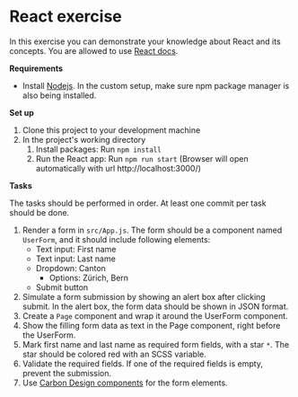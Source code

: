 # React exercise

In this exercise you can demonstrate your knowledge about React and its concepts. You are allowed to
use [React docs](https://reactjs.org/).

**Requirements**

- Install [Nodejs](https://nodejs.org). In the custom setup, make sure npm package manager is also being installed.

**Set up**

1. Clone this project to your development machine
2. In the project's working directory
    1. Install packages: Run `npm install`
    2. Run the React app: Run `npm run start` (Browser will open automatically with url http://localhost:3000/)

**Tasks**

The tasks should be performed in order. At least one commit per task should be done.

1. Render a form in `src/App.js`. The form should be a component named `UserForm`, and it should include following
   elements:
    - Text input: First name
    - Text input: Last name
    - Dropdown: Canton
        - Options: Zürich, Bern
    - Submit button
2. Simulate a form submission by showing an alert box after clicking submit. In the alert box, the form data should be
   shown in JSON format.
3. Create a `Page` component and wrap it around the UserForm component.
4. Show the filling form data as text in the Page component, right before the UserForm.
5. Mark first name and last name as required form fields, with a star `*`. The star should be colored red with an SCSS
   variable.
6. Validate the required fields. If one of the required fields is empty, prevent the submission.
7. Use [Carbon Design components](https://carbondesignsystem.com/components/overview/) for the form elements.